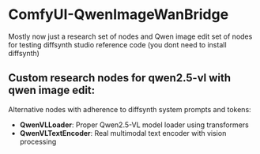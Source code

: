 # ComfyUI-QwenImageWanBridge

Mostly now just a research set of nodes and Qwen image edit set of nodes for testing diffsynth studio reference code (you dont need to install diffsynth)

## Custom research nodes for qwen2.5-vl with qwen image edit:
Alternative nodes with adherence to diffsynth system prompts and tokens:
- **QwenVLLoader**: Proper Qwen2.5-VL model loader using transformers
- **QwenVLTextEncoder**: Real multimodal text encoder with vision processing

